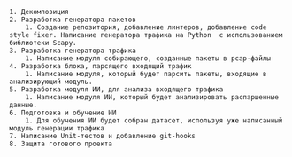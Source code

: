     1. Декомпозиция
    2. Разработка генератора пакетов
        1. Создание репозитория, добавление линтеров, добавление code style fixer. Написание генератора трафика на Python  с использованием библиотеки Scapy.
    3. Разработка генератора трафика
        1. Написание модуля собирающего, созданные пакеты в pcap-файлы
    4. Разработка блока, парсящего входящий трафик
        1. Написание модуля, который будет парсить пакеты, входящие в анализирующий модуль. 
    5. Разработка модуля ИИ, для анализа входящего трафика
        1. Написание модуля ИИ, который будет анализировать распаршенные данные.
    6. Подготовка и обучение ИИ
        1. Для обучения ИИ будет собран датасет, используя уже написанный модуль генерации трафика 
    7. Написание Unit-тестов и добавление git-hooks
    8. Защита готового проекта
